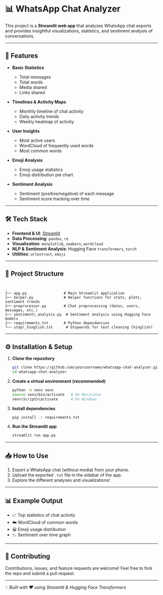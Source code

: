 # 📊 WhatsApp Chat Analyzer

This project is a **Streamlit web app** that analyzes WhatsApp chat exports and provides insightful visualizations, statistics, and sentiment analysis of conversations.  

---

## 🚀 Features
- **Basic Statistics**
  - Total messages  
  - Total words  
  - Media shared  
  - Links shared  

- **Timelines & Activity Maps**
  - Monthly timeline of chat activity  
  - Daily activity trends  
  - Weekly heatmap of activity  

- **User Insights**
  - Most active users  
  - WordCloud of frequently used words  
  - Most common words  

- **Emoji Analysis**
  - Emoji usage statistics  
  - Emoji distribution pie chart  

- **Sentiment Analysis**
  - Sentiment (positive/negative) of each message  
  - Sentiment score tracking over time  

---

## 🛠️ Tech Stack
- **Frontend & UI**: [Streamlit](https://streamlit.io/)  
- **Data Processing**: `pandas`, `re`  
- **Visualization**: `matplotlib`, `seaborn`, `wordcloud`  
- **NLP & Sentiment Analysis**: Hugging Face `transformers`, `torch`  
- **Utilities**: `urlextract`, `emoji`

---

## 📂 Project Structure
```

.
├── app.py                 # Main Streamlit application
├── helper.py              # Helper functions for stats, plots, sentiment trends
├── preprocessor.py        # Chat preprocessing (dates, users, messages, etc.)
├── sentiment\_analysis.py  # Sentiment analysis using Hugging Face models
├── requirements.txt       # Python dependencies
└── stop\_hinglish.txt      # Stopwords for text cleaning (hinglish)

````

---

## ⚙️ Installation & Setup

1. **Clone the repository**
   ```bash
   git clone https://github.com/yourusername/whatsapp-chat-analyzer.git
   cd whatsapp-chat-analyzer
   ```

2. **Create a virtual environment (recommended)**

   ```bash
   python -m venv venv
   source venv/bin/activate   # On Mac/Linux
   venv\Scripts\activate      # On Windows
   ```

3. **Install dependencies**

   ```bash
   pip install -r requirements.txt
   ```

4. **Run the Streamlit app**

   ```bash
   streamlit run app.py
   ```

---

## 📥 How to Use

1. Export a WhatsApp chat (without media) from your phone.
2. Upload the exported `.txt` file in the sidebar of the app.
3. Explore the different analyses and visualizations!

---

## 📊 Example Output

* 📈 Top statistics of chat activity
* ☁️ WordCloud of common words
* 😀 Emoji usage distribution
* 📉 Sentiment over time graph

---

## 🤝 Contributing

Contributions, issues, and feature requests are welcome!
Feel free to fork the repo and submit a pull request.

---


💡 *Built with ❤️ using Streamlit & Hugging Face Transformers*

